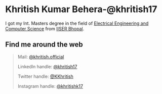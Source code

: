 # Khritish Kumar Behera-@khritish17

I got my Int. Masters degree in the field of [Electrical Engineering and Computer Science](https://eecs.iiserb.ac.in/) from [IISER Bhopal](https://www.iiserb.ac.in/). 

## Find me around the web
> Mail: [@khritish.official](khritish.official@gmail.com)
> 
> LinkedIn handle: [@khritish17](https://www.linkedin.com/in/khritish17/)
> 
> Twitter handle: [@KKhritish](https://twitter.com/KKhritish)
> 
> Instagram handle: [@khritishk17](https://www.instagram.com/khritishk17/)
